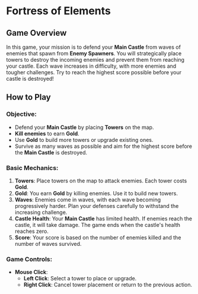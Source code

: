 # Fortress of Elements

## Game Overview
In this game, your mission is to defend your **Main Castle** from waves of enemies that spawn from **Enemy Spawners**. You will strategically place towers to destroy the incoming enemies and prevent them from reaching your castle. Each wave increases in difficulty, with more enemies and tougher challenges. Try to reach the highest score possible before your castle is destroyed!

## How to Play

### Objective:
- Defend your **Main Castle** by placing **Towers** on the map.
- **Kill enemies** to earn **Gold**.
- Use **Gold** to build more towers or upgrade existing ones.
- Survive as many waves as possible and aim for the highest score before the **Main Castle** is destroyed.

### Basic Mechanics:
1. **Towers**: Place towers on the map to attack enemies. Each tower costs **Gold**.
2. **Gold**: You earn **Gold** by killing enemies. Use it to build new towers.
3. **Waves**: Enemies come in waves, with each wave becoming progressively harder. Plan your defenses carefully to withstand the increasing challenge.
4. **Castle Health**: Your **Main Castle** has limited health. If enemies reach the castle, it will take damage. The game ends when the castle's health reaches zero.
5. **Score**: Your score is based on the number of enemies killed and the number of waves survived.

### Game Controls:
- **Mouse Click**: 
  - **Left Click**: Select a tower to place or upgrade.
  - **Right Click**: Cancel tower placement or return to the previous action.

